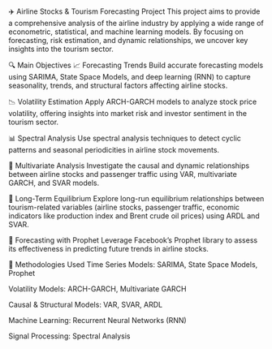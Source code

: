 ✈️ Airline Stocks & Tourism Forecasting Project
This project aims to provide a comprehensive analysis of the airline industry by applying a wide range of econometric, statistical, and machine learning models. By focusing on forecasting, risk estimation, and dynamic relationships, we uncover key insights into the tourism sector.

🔍 Main Objectives
📈 Forecasting Trends
Build accurate forecasting models using SARIMA, State Space Models, and deep learning (RNN) to capture seasonality, trends, and structural factors affecting airline stocks.

📉 Volatility Estimation
Apply ARCH-GARCH models to analyze stock price volatility, offering insights into market risk and investor sentiment in the tourism sector.

📊 Spectral Analysis
Use spectral analysis techniques to detect cyclic patterns and seasonal periodicities in airline stock movements.

🔄 Multivariate Analysis
Investigate the causal and dynamic relationships between airline stocks and passenger traffic using VAR, multivariate GARCH, and SVAR models.

🔗 Long-Term Equilibrium
Explore long-run equilibrium relationships between tourism-related variables (airline stocks, passenger traffic, economic indicators like production index and Brent crude oil prices) using ARDL and SVAR.

📅 Forecasting with Prophet
Leverage Facebook’s Prophet library to assess its effectiveness in predicting future trends in airline stocks.

🧠 Methodologies Used
Time Series Models: SARIMA, State Space Models, Prophet

Volatility Models: ARCH-GARCH, Multivariate GARCH

Causal & Structural Models: VAR, SVAR, ARDL

Machine Learning: Recurrent Neural Networks (RNN)

Signal Processing: Spectral Analysis

